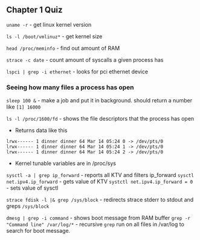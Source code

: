 ## Chapter 1 Quiz
`uname -r` - get linux kernel version

`ls -l /boot/vmlinuz*` - get kernel size

`head /proc/meminfo` - find out amount of RAM

`strace -c date` - count amount of syscalls a given process has

`lspci | grep -i ethernet` - looks for pci ethernet device
### Seeing how many files a process has open

`sleep 100 &` - make a job and put it in background. should return a number like `[1] 16000`

`ls -l /proc/1600/fd` - shows the file descriptors that the process has open

* Returns data like this
```
lrwx------ 1 dinner dinner 64 Mar 14 05:24 0 -> /dev/pts/0
lrwx------ 1 dinner dinner 64 Mar 14 05:24 1 -> /dev/pts/0
lrwx------ 1 dinner dinner 64 Mar 14 05:24 2 -> /dev/pts/0
```

* Kernel tunable variables are in /proc/sys

`sysctl -a | grep ip_forward` - reports all KTV and filters ip_forward
`sysctl net.ipv4.ip_forward` - gets value of KTV
`systctl net.ipv4.ip_forward = 0` - sets value of sysctl

`strace fdisk -l |& grep /sys/block` - redirects strace stderr to stdout and greps `/sys/block`

`dmesg | grep -i command` - shows boot message from RAM buffer
`grep -r "Command line" /var/log/*` - recursive `grep` run on all files in /var/log to search for boot message.




